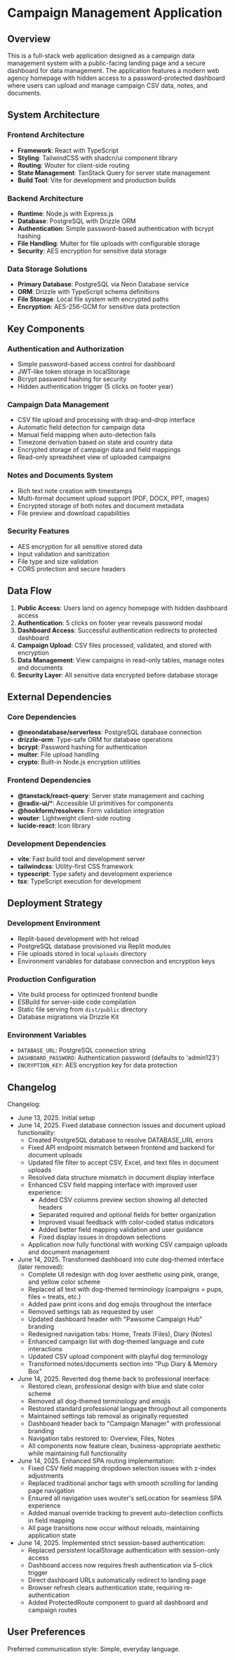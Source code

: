 # Campaign Management Application

## Overview

This is a full-stack web application designed as a campaign data management system with a public-facing landing page and a secure dashboard for data management. The application features a modern web agency homepage with hidden access to a password-protected dashboard where users can upload and manage campaign CSV data, notes, and documents.

## System Architecture

### Frontend Architecture
- **Framework**: React with TypeScript
- **Styling**: TailwindCSS with shadcn/ui component library
- **Routing**: Wouter for client-side routing
- **State Management**: TanStack Query for server state management
- **Build Tool**: Vite for development and production builds

### Backend Architecture
- **Runtime**: Node.js with Express.js
- **Database**: PostgreSQL with Drizzle ORM
- **Authentication**: Simple password-based authentication with bcrypt hashing
- **File Handling**: Multer for file uploads with configurable storage
- **Security**: AES encryption for sensitive data storage

### Data Storage Solutions
- **Primary Database**: PostgreSQL via Neon Database service
- **ORM**: Drizzle with TypeScript schema definitions
- **File Storage**: Local file system with encrypted paths
- **Encryption**: AES-256-GCM for sensitive data protection

## Key Components

### Authentication and Authorization
- Simple password-based access control for dashboard
- JWT-like token storage in localStorage
- Bcrypt password hashing for security
- Hidden authentication trigger (5 clicks on footer year)

### Campaign Data Management
- CSV file upload and processing with drag-and-drop interface
- Automatic field detection for campaign data
- Manual field mapping when auto-detection fails
- Timezone derivation based on state and country data
- Encrypted storage of campaign data and field mappings
- Read-only spreadsheet view of uploaded campaigns

### Notes and Documents System
- Rich text note creation with timestamps
- Multi-format document upload support (PDF, DOCX, PPT, images)
- Encrypted storage of both notes and document metadata
- File preview and download capabilities

### Security Features
- AES encryption for all sensitive stored data
- Input validation and sanitization
- File type and size validation
- CORS protection and secure headers

## Data Flow

1. **Public Access**: Users land on agency homepage with hidden dashboard access
2. **Authentication**: 5 clicks on footer year reveals password modal
3. **Dashboard Access**: Successful authentication redirects to protected dashboard
4. **Campaign Upload**: CSV files processed, validated, and stored with encryption
5. **Data Management**: View campaigns in read-only tables, manage notes and documents
6. **Security Layer**: All sensitive data encrypted before database storage

## External Dependencies

### Core Dependencies
- **@neondatabase/serverless**: PostgreSQL database connection
- **drizzle-orm**: Type-safe ORM for database operations
- **bcrypt**: Password hashing for authentication
- **multer**: File upload handling
- **crypto**: Built-in Node.js encryption utilities

### Frontend Dependencies
- **@tanstack/react-query**: Server state management and caching
- **@radix-ui/***: Accessible UI primitives for components
- **@hookform/resolvers**: Form validation integration
- **wouter**: Lightweight client-side routing
- **lucide-react**: Icon library

### Development Dependencies
- **vite**: Fast build tool and development server
- **tailwindcss**: Utility-first CSS framework
- **typescript**: Type safety and development experience
- **tsx**: TypeScript execution for development

## Deployment Strategy

### Development Environment
- Replit-based development with hot reload
- PostgreSQL database provisioned via Replit modules
- File uploads stored in local `uploads` directory
- Environment variables for database connection and encryption keys

### Production Configuration
- Vite build process for optimized frontend bundle
- ESBuild for server-side code compilation
- Static file serving from `dist/public` directory
- Database migrations via Drizzle Kit

### Environment Variables
- `DATABASE_URL`: PostgreSQL connection string
- `DASHBOARD_PASSWORD`: Authentication password (defaults to 'admin123')
- `ENCRYPTION_KEY`: AES encryption key for data protection

## Changelog

Changelog:
- June 13, 2025. Initial setup
- June 14, 2025. Fixed database connection issues and document upload functionality:
  - Created PostgreSQL database to resolve DATABASE_URL errors
  - Fixed API endpoint mismatch between frontend and backend for document uploads
  - Updated file filter to accept CSV, Excel, and text files in document uploads
  - Resolved data structure mismatch in document display interface
  - Enhanced CSV field mapping interface with improved user experience:
    * Added CSV columns preview section showing all detected headers
    * Separated required and optional fields for better organization
    * Improved visual feedback with color-coded status indicators
    * Added better field mapping validation and user guidance
    * Fixed display issues in dropdown selections
  - Application now fully functional with working CSV campaign uploads and document management
- June 14, 2025. Transformed dashboard into cute dog-themed interface (later removed):
  - Complete UI redesign with dog lover aesthetic using pink, orange, and yellow color scheme
  - Replaced all text with dog-themed terminology (campaigns = pups, files = treats, etc.)
  - Added paw print icons and dog emojis throughout the interface
  - Removed settings tab as requested by user
  - Updated dashboard header with "Pawsome Campaign Hub" branding
  - Redesigned navigation tabs: Home, Treats (Files), Diary (Notes)
  - Enhanced campaign list with dog-themed language and cute interactions
  - Updated CSV upload component with playful dog terminology
  - Transformed notes/documents section into "Pup Diary & Memory Box"
- June 14, 2025. Reverted dog theme back to professional interface:
  - Restored clean, professional design with blue and slate color scheme
  - Removed all dog-themed terminology and emojis
  - Restored standard professional language throughout all components
  - Maintained settings tab removal as originally requested
  - Dashboard header back to "Campaign Manager" with professional branding
  - Navigation tabs restored to: Overview, Files, Notes
  - All components now feature clean, business-appropriate aesthetic while maintaining full functionality
- June 14, 2025. Enhanced SPA routing implementation:
  - Fixed CSV field mapping dropdown selection issues with z-index adjustments
  - Replaced traditional anchor tags with smooth scrolling for landing page navigation
  - Ensured all navigation uses wouter's setLocation for seamless SPA experience
  - Added manual override tracking to prevent auto-detection conflicts in field mapping
  - All page transitions now occur without reloads, maintaining application state
- June 14, 2025. Implemented strict session-based authentication:
  - Replaced persistent localStorage authentication with session-only access
  - Dashboard access now requires fresh authentication via 5-click trigger
  - Direct dashboard URLs automatically redirect to landing page
  - Browser refresh clears authentication state, requiring re-authentication
  - Added ProtectedRoute component to guard all dashboard and campaign routes

## User Preferences

Preferred communication style: Simple, everyday language.